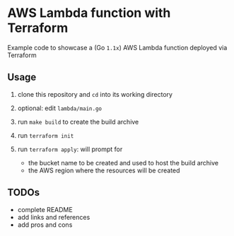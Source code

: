 # AWS Lambda function with Terraform

Example code to showcase a (Go `1.1x`) AWS Lambda function deployed via Terraform

## Usage

1. clone this repository and `cd` into its working directory
1. optional: edit `lambda/main.go`
1. run `make build` to create the build archive
1. run `terraform init`
1. run `terraform apply`: will prompt for

    - the bucket name to be created and used to host the build archive
    - the AWS region where the resources will be created

## TODOs

- complete README
- add links and references
- add pros and cons

[1]: <https://johnroach.io/2020/09/04/deploying-lambda-functions-with-terraform-just-dont/>
